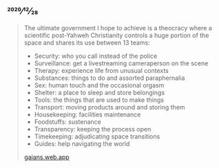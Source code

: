 ## 2020⁄12⁄28

> The ultimate government I hope to achieve is a theocracy where a scientific post-Yahweh Christianity controls a huge portion of the space and shares its use between 13 teams:
>
> * Security: who you call instead of the police
> * Surveillance: get a livestreaming cameraperson on the scene
> * Therapy: experience life from unusual contexts
> * Substances: things to do and assorted paraphernalia
> * Sex: human touch and the occasional orgasm
> * Shelter: a place to sleep and store belongings
> * Tools: the things that are used to make things
> * Transport: moving products around and storing them
> * Housekeeping: facilities maintenance
> * Foodstuffs: sustenance
> * Transparency: keeping the process open
> * Timekeeping: adjudicating space transitions
> * Guides: help navigating the world
>
> [gaians.web.app](https://gaians.web.app)